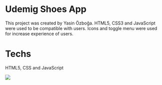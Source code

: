 <h1>Udemig Shoes App</h1>

This project was created by Yasin Özboğa.
HTML5, CSS3 and JavaScript were used to be compatible with users.
Icons and toggle menu were used for increase experience of users.

<h1>Techs</h1>

<p>HTML5, CSS and JavaScript</p>

<img src="simsizvideoClipchampileyapld-ezgif.com-video-to-gif-converter.gif">
